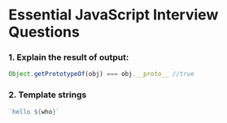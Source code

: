 # Essential JavaScript Interview Questions

### 1. Explain the result of output:

```javascript
Object.getPrototypeOf(obj) === obj.__proto__ //true
```

### 2. Template strings

```javascript
`hello ${who}`
```


